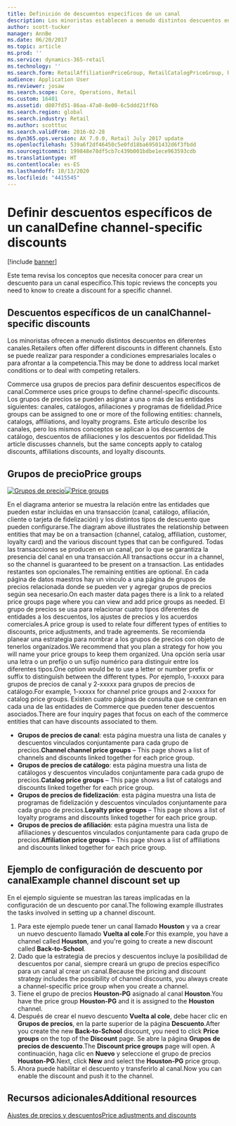 ```yaml
---
title: Definición de descuentos específicos de un canal
description: Los minoristas establecen a menudo distintos descuentos en diferentes canales. Este tema revisa los conceptos que necesita conocer para crear un descuento para un canal específico.
author: scott-tucker
manager: AnnBe
ms.date: 06/20/2017
ms.topic: article
ms.prod: ''
ms.service: dynamics-365-retail
ms.technology: ''
ms.search.form: RetailAffiliationPriceGroup, RetailCatalogPriceGroup, RetailChannelPriceGroup, RetailDiscountPriceGroup, RetailDiscountPricingWorkspace, RetailPeriodicDiscount, RetailStoreItemPriceList, RetailStoreTable
audience: Application User
ms.reviewer: josaw
ms.search.scope: Core, Operations, Retail
ms.custom: 16401
ms.assetid: d807fd51-86aa-47a0-8e00-6c5ddd21ff6b
ms.search.region: global
ms.search.industry: Retail
ms.author: scotttuc
ms.search.validFrom: 2016-02-28
ms.dyn365.ops.version: AX 7.0.0, Retail July 2017 update
ms.openlocfilehash: 539a6f2df46450c5e0fd18ba69501432d6f3fbdd
ms.sourcegitcommit: 199848e78df5cb7c439b001bdbe1ece963593cdb
ms.translationtype: HT
ms.contentlocale: es-ES
ms.lasthandoff: 10/13/2020
ms.locfileid: "4415545"
---
```

# <a name="define-channel-specific-discounts"></a><span data-ttu-id="1f331-104">Definir descuentos específicos de un canal</span><span class="sxs-lookup"><span data-stu-id="1f331-104">Define channel-specific discounts</span></span>

[!include [banner](includes/banner.md)]

<span data-ttu-id="1f331-105">Este tema revisa los conceptos que necesita conocer para crear un descuento para un canal específico.</span><span class="sxs-lookup"><span data-stu-id="1f331-105">This topic reviews the concepts you need to know to create a discount for a specific channel.</span></span>

## <a name="channel-specific-discounts"></a><span data-ttu-id="1f331-106">Descuentos específicos de un canal</span><span class="sxs-lookup"><span data-stu-id="1f331-106">Channel-specific discounts</span></span>

<span data-ttu-id="1f331-107">Los minoristas ofrecen a menudo distintos descuentos en diferentes canales.</span><span class="sxs-lookup"><span data-stu-id="1f331-107">Retailers often offer different discounts in different channels.</span></span> <span data-ttu-id="1f331-108">Esto se puede realizar para responder a condiciones empresariales locales o para afrontar a la competencia.</span><span class="sxs-lookup"><span data-stu-id="1f331-108">This may be done to address local market conditions or to deal with competing retailers.</span></span>

<span data-ttu-id="1f331-109">Commerce usa grupos de precios para definir descuentos específicos de canal.</span><span class="sxs-lookup"><span data-stu-id="1f331-109">Commerce uses price groups to define channel-specific discounts.</span></span> <span data-ttu-id="1f331-110">Los grupos de precios se pueden asignar a una o más de las entidades siguientes: canales, catálogos, afiliaciones y programas de fidelidad.</span><span class="sxs-lookup"><span data-stu-id="1f331-110">Price groups can be assigned to one or more of the following entities: channels, catalogs, affiliations, and loyalty programs.</span></span> <span data-ttu-id="1f331-111">Este artículo describe los canales, pero los mismos conceptos se aplican a los descuentos de catálogo, descuentos de afiliaciones y los descuentos por fidelidad.</span><span class="sxs-lookup"><span data-stu-id="1f331-111">This article discusses channels, but the same concepts apply to catalog discounts, affiliations discounts, and loyalty discounts.</span></span>

## <a name="price-groups"></a><span data-ttu-id="1f331-112">Grupos de precio</span><span class="sxs-lookup"><span data-stu-id="1f331-112">Price groups</span></span>

<span data-ttu-id="1f331-113">[![Grupos de precio](./media/price-groups-1024x608.png)](./media/price-groups.png)</span><span class="sxs-lookup"><span data-stu-id="1f331-113">[![Price groups](./media/price-groups-1024x608.png)](./media/price-groups.png)</span></span>

<span data-ttu-id="1f331-114">En el diagrama anterior se muestra la relación entre las entidades que pueden estar incluidas en una transacción (canal, catálogo, afiliación, cliente o tarjeta de fidelización) y los distintos tipos de descuento que pueden configurarse.</span><span class="sxs-lookup"><span data-stu-id="1f331-114">The diagram above illustrates the relationship between entities that may be on a transaction (channel, catalog, affiliation, customer, loyalty card) and the various discount types that can be configured.</span></span> <span data-ttu-id="1f331-115">Todas las transacciones se producen en un canal, por lo que se garantiza la presencia del canal en una transacción.</span><span class="sxs-lookup"><span data-stu-id="1f331-115">All transactions occur in a channel, so the channel is guaranteed to be present on a transaction.</span></span> <span data-ttu-id="1f331-116">Las entidades restantes son opcionales.</span><span class="sxs-lookup"><span data-stu-id="1f331-116">The remaining entities are optional.</span></span> <span data-ttu-id="1f331-117">En cada página de datos maestros hay un vínculo a una página de grupos de precios relacionada donde se pueden ver y agregar grupos de precios según sea necesario.</span><span class="sxs-lookup"><span data-stu-id="1f331-117">On each master data pages there is a link to a related price groups page where you can view and add price groups as needed.</span></span> <span data-ttu-id="1f331-118">El grupo de precios se usa para relacionar cuatro tipos diferentes de entidades a los descuentos, los ajustes de precios y los acuerdos comerciales.</span><span class="sxs-lookup"><span data-stu-id="1f331-118">A price group is used to relate four different types of entities to discounts, price adjustments, and trade agreements.</span></span> <span data-ttu-id="1f331-119">Se recomienda planear una estrategia para nombrar a los grupos de precios con objeto de tenerlos organizados.</span><span class="sxs-lookup"><span data-stu-id="1f331-119">We recommend that you plan a strategy for how you will name your price groups to keep them organized.</span></span> <span data-ttu-id="1f331-120">Una opción sería usar una letra o un prefijo o un sufijo numérico para distinguir entre los diferentes tipos.</span><span class="sxs-lookup"><span data-stu-id="1f331-120">One option would be to use a letter or number prefix or suffix to distinguish between the different types.</span></span> <span data-ttu-id="1f331-121">Por ejemplo, 1-xxxxx para grupos de precios de canal y 2-xxxxx para grupos de precios de catálogo.</span><span class="sxs-lookup"><span data-stu-id="1f331-121">For example, 1-xxxxx for channel price groups and 2-xxxxx for catalog price groups.</span></span> <span data-ttu-id="1f331-122">Existen cuatro páginas de consulta que se centran en cada una de las entidades de Commerce que pueden tener descuentos asociados.</span><span class="sxs-lookup"><span data-stu-id="1f331-122">There are four inquiry pages that focus on each of the commerce entities that can have discounts associated to them.</span></span>

- <span data-ttu-id="1f331-123">**Grupos de precios de canal**: esta página muestra una lista de canales y descuentos vinculados conjuntamente para cada grupo de precios.</span><span class="sxs-lookup"><span data-stu-id="1f331-123">**Channel channel price groups** – This page shows a list of channels and discounts linked together for each price group.</span></span>
- <span data-ttu-id="1f331-124">**Grupos de precios de catálogo**: esta página muestra una lista de catálogos y descuentos vinculados conjuntamente para cada grupo de precios.</span><span class="sxs-lookup"><span data-stu-id="1f331-124">**Catalog price groups** – This page shows a list of catalogs and discounts linked together for each price group.</span></span>
- <span data-ttu-id="1f331-125">**Grupos de precios de fidelización**: esta página muestra una lista de programas de fidelización y descuentos vinculados conjuntamente para cada grupo de precios.</span><span class="sxs-lookup"><span data-stu-id="1f331-125">**Loyalty price groups** – This page shows a list of loyalty programs and discounts linked together for each price group.</span></span>
- <span data-ttu-id="1f331-126">**Grupos de precios de afiliación**: esta página muestra una lista de afiliaciones y descuentos vinculados conjuntamente para cada grupo de precios.</span><span class="sxs-lookup"><span data-stu-id="1f331-126">**Affiliation price groups** – This page shows a list of affiliations and discounts linked together for each price group.</span></span>

## <a name="example-channel-discount-set-up"></a><span data-ttu-id="1f331-127">Ejemplo de configuración de descuento por canal</span><span class="sxs-lookup"><span data-stu-id="1f331-127">Example channel discount set up</span></span>

<span data-ttu-id="1f331-128">En el ejemplo siguiente se muestran las tareas implicadas en la configuración de un descuento por canal.</span><span class="sxs-lookup"><span data-stu-id="1f331-128">The following example illustrates the tasks involved in setting up a channel discount.</span></span>

1. <span data-ttu-id="1f331-129">Para este ejemplo puede tener un canal llamado **Houston** y va a crear un nuevo descuento llamado **Vuelta al cole**.</span><span class="sxs-lookup"><span data-stu-id="1f331-129">For this example, you have a channel called **Houston**, and you're going to create a new discount called **Back-to-School**.</span></span>
2. <span data-ttu-id="1f331-130">Dado que la estrategia de precios y descuentos incluye la posibilidad de descuentos por canal, siempre creará un grupo de precios específico para un canal al crear un canal.</span><span class="sxs-lookup"><span data-stu-id="1f331-130">Because the pricing and discount strategy includes the possibility of channel discounts, you always create a channel-specific price group when you create a channel.</span></span>
3. <span data-ttu-id="1f331-131">Tiene el grupo de precios **Houston-PG** asignado al canal **Houston**.</span><span class="sxs-lookup"><span data-stu-id="1f331-131">You have the price group **Houston-PG** and it is assigned to the **Houston** channel.</span></span>
4. <span data-ttu-id="1f331-132">Después de crear el nuevo descuento **Vuelta al cole**, debe hacer clic en **Grupos de precios**, en la parte superior de la página **Descuento**.</span><span class="sxs-lookup"><span data-stu-id="1f331-132">After you create the new **Back-to-School** discount, you need to click **Price groups** on the top of the **Discount** page.</span></span> <span data-ttu-id="1f331-133">Se abre la página **Grupos de precios de descuento**.</span><span class="sxs-lookup"><span data-stu-id="1f331-133">The **Discount price groups** page will open.</span></span> <span data-ttu-id="1f331-134">A continuación, haga clic en **Nuevo** y seleccione el grupo de precios **Houston-PG**.</span><span class="sxs-lookup"><span data-stu-id="1f331-134">Next, click **New** and select the **Houston-PG** price group.</span></span>
5. <span data-ttu-id="1f331-135">Ahora puede habilitar el descuento y transferirlo al canal.</span><span class="sxs-lookup"><span data-stu-id="1f331-135">Now you can enable the discount and push it to the channel.</span></span>

## <a name="additional-resources"></a><span data-ttu-id="1f331-136">Recursos adicionales</span><span class="sxs-lookup"><span data-stu-id="1f331-136">Additional resources</span></span>

[<span data-ttu-id="1f331-137">Ajustes de precios y descuentos</span><span class="sxs-lookup"><span data-stu-id="1f331-137">Price adjustments and discounts</span></span>](price-adjustments-discounts.md)
